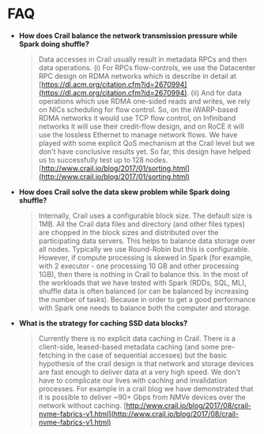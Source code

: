 # FAQ

* **How does Crail balance the network transmission pressure while Spark doing shuffle?**
  > Data accesses in Crail usually result in metadata RPCs and then data operations. \(i\) For RPCs flow-controls, we use the Datacenter RPC design on RDMA networks which is describe in detail at [https://dl.acm.org/citation.cfm?id=2670994](https://dl.acm.org/citation.cfm?id=2670994). \(ii\) And for data operations which use RDMA one-sided reads and writes, we rely on NICs scheduling for flow control. So, on the iWARP-based RDMA networks it would use TCP flow control, on Infiniband networks it will use their credit-flow design, and on RoCE it will use the lossless Ethernet to manage network flows. We have played with some explicit QoS mechanism at the Crail level but we don't have conclusive results yet. So far, this design have helped us to successfully test up to 128 nodes. [http://www.crail.io/blog/2017/01/sorting.html](http://www.crail.io/blog/2017/01/sorting.html)

* **How does Crail solve the data skew problem while Spark doing shuffle?**
  > Internally, Crail uses a configurable block size. The default size is 1MB. All the Crail data files and directory \(and other files types\) are chopped in the block sizes and distributed over the participating data servers. This helps to balance data storage over all nodes. Typically we use Round-Robin but this is configurable. However, if compute processing is skewed in Spark \(for example, with 2 executor - one processing 10 GB and other processing 1GB\), then there is nothing in Crail to balance this. In the most of the workloads that we have tested with Spark \(RDDs, SQL, ML\), shuffle data is often balanced \(or can be balanced by increasing the number of tasks\). Because in order to get a good performance with Spark one needs to balance both the computer and storage.

* **What is the strategy for caching SSD data blocks?**
  > Currently there is no explicit data caching in Crail. There is a client-side, leased-based metadata caching \(and some pre-fetching in the case of sequential accesses\) but the basic hypothesis of the crail design is that network and storage devices are fast enough to deliver data at a very high speed. We don't have to complicate our lives with caching and invalidation processes. For example in a crail blog we have demonstrated that it is possible to deliver ~90+ Gbps from NMVe devices over the network without caching. [http://www.crail.io/blog/2017/08/crail-nvme-fabrics-v1.html](http://www.crail.io/blog/2017/08/crail-nvme-fabrics-v1.html)



